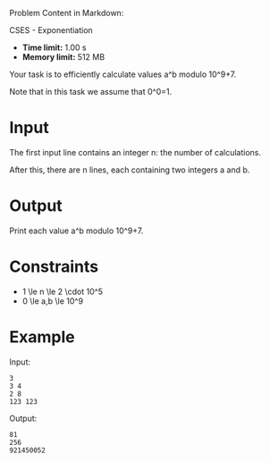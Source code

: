 Problem Content in Markdown:


CSES \- Exponentiation




* **Time limit:** 1\.00 s
* **Memory limit:** 512 MB




Your task is to efficiently calculate values a^b modulo 10^9\+7.


Note that in this task we assume that 0^0\=1.


Input
=====


The first input line contains an integer n: the number of calculations.


After this, there are n lines, each containing two integers a and b.


Output
======


Print each value a^b modulo 10^9\+7.


Constraints
===========


* 1 \\le n \\le 2 \\cdot 10^5
* 0 \\le a,b \\le 10^9


Example
=======


Input:



```
3
3 4
2 8
123 123

```

Output:



```
81
256
921450052

```
 
